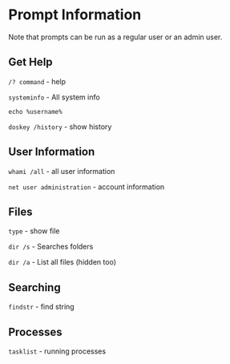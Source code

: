 # Prompt Information
Note that prompts can be run as a regular user or an admin user.

## Get Help
`/? command` - help

`systeminfo` - All system info

`echo %username%`

`doskey /history` - show history

## User Information
`whami /all` - all user information

`net user administration` - account information

## Files
`type` - show file

`dir /s` - Searches folders

`dir /a` - List all files (hidden too)

## Searching
`findstr` - find string


## Processes
`tasklist` - running processes
